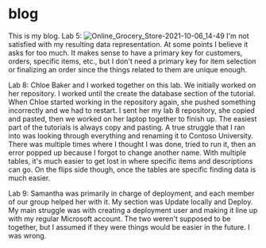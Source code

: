 # blog
This is my blog.
Lab 5:
![Online_Grocery_Store-2021-10-06_14-49](https://user-images.githubusercontent.com/89943052/136273219-ba684721-0e59-4c40-9e23-2b560cfddb22.png)
I'm not satisfied with my resulting data representation. At some points I believe it asks for too much. It makes sense to have a primary key for customers, orders, specific items, etc., but I don't need a primary key for item selection or finalizing an order since the things related to them are unique enough.

Lab 8: Chloe Baker and I worked together on this lab. We initially worked on her repository. I worked until the create the database section of the tutorial. When Chloe started working in the repository again, she pushed something incorrectly and we had to restart. I sent her my lab 8 repository, she copied and pasted, then we worked on her laptop together to finish up. The easiest part of the tutorials is always copy and pasting. A true struggle that I ran into was looking through everything and renaming it to Contoso University. There was multiple times where I thought I was done, tried to run it, then an error popped up because I forgot to change another name. With multiple tables, it's much easier to get lost in where specific items and descriptions can go. On the flips side though, once the tables are specific finding data is much easier.

Lab 9: Samantha was primarily in charge of deployment, and each member of our group helped her with it. My section was Update locally and Deploy. My main struggle was with creating a deployment user and making it line up with my regular Microsoft account. The two weren't supposed to be together, but I assumed if they were things would be easier in the future. I was wrong. 
